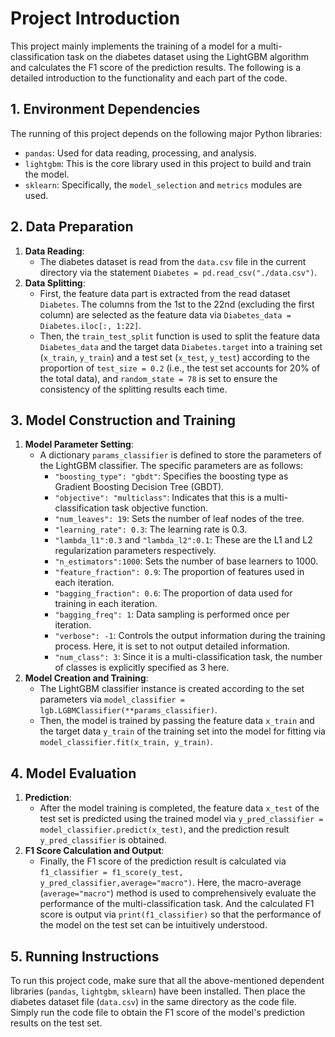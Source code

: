 # Project Introduction

This project mainly implements the training of a model for a multi-classification task on the diabetes dataset using the LightGBM algorithm and calculates the F1 score of the prediction results. The following is a detailed introduction to the functionality and each part of the code.

## 1. Environment Dependencies
The running of this project depends on the following major Python libraries:
- `pandas`: Used for data reading, processing, and analysis. 
- `lightgbm`: This is the core library used in this project to build and train the model.
- `sklearn`: Specifically, the `model_selection` and `metrics` modules are used.

## 2. Data Preparation
1. **Data Reading**:
    - The diabetes dataset is read from the `data.csv` file in the current directory via the statement `Diabetes = pd.read_csv("./data.csv")`.
2. **Data Splitting**:
    - First, the feature data part is extracted from the read dataset `Diabetes`. The columns from the 1st to the 22nd (excluding the first column) are selected as the feature data via `Diabetes_data = Diabetes.iloc[:, 1:22]`.
    - Then, the `train_test_split` function is used to split the feature data `Diabetes_data` and the target data `Diabetes.target` into a training set (`x_train`, `y_train`) and a test set (`x_test`, `y_test`) according to the proportion of `test_size = 0.2` (i.e., the test set accounts for 20% of the total data), and `random_state = 78` is set to ensure the consistency of the splitting results each time.

## 3. Model Construction and Training
1. **Model Parameter Setting**:
    - A dictionary `params_classifier` is defined to store the parameters of the LightGBM classifier. The specific parameters are as follows:
        - `"boosting_type": "gbdt"`: Specifies the boosting type as Gradient Boosting Decision Tree (GBDT).
        - `"objective": "multiclass"`: Indicates that this is a multi-classification task objective function.
        - `"num_leaves": 19`: Sets the number of leaf nodes of the tree.
        - `"learning_rate": 0.3`: The learning rate is 0.3.
        - `"lambda_l1":0.3` and `"lambda_l2":0.1`: These are the L1 and L2 regularization parameters respectively.
        - `"n_estimators":1000`: Sets the number of base learners to 1000.
        - `"feature_fraction": 0.9`: The proportion of features used in each iteration.
        - `"bagging_fraction": 0.6`: The proportion of data used for training in each iteration.
        - `"bagging_freq": 1`: Data sampling is performed once per iteration.
        - `"verbose": -1`: Controls the output information during the training process. Here, it is set to not output detailed information.
        - `"num_class": 3`: Since it is a multi-classification task, the number of classes is explicitly specified as 3 here.
2. **Model Creation and Training**:
    - The LightGBM classifier instance is created according to the set parameters via `model_classifier = lgb.LGBMClassifier(**params_classifier)`.
    - Then, the model is trained by passing the feature data `x_train` and the target data `y_train` of the training set into the model for fitting via `model_classifier.fit(x_train, y_train)`.

## 4. Model Evaluation
1. **Prediction**:
    - After the model training is completed, the feature data `x_test` of the test set is predicted using the trained model via `y_pred_classifier = model_classifier.predict(x_test)`, and the prediction result `y_pred_classifier` is obtained.
2. **F1 Score Calculation and Output**:
    - Finally, the F1 score of the prediction result is calculated via `f1_classifier = f1_score(y_test, y_pred_classifier,average="macro")`. Here, the macro-average (`average="macro"`) method is used to comprehensively evaluate the performance of the multi-classification task. And the calculated F1 score is output via `print(f1_classifier)` so that the performance of the model on the test set can be intuitively understood.

## 5. Running Instructions
To run this project code, make sure that all the above-mentioned dependent libraries (`pandas`, `lightgbm`, `sklearn`) have been installed. Then place the diabetes dataset file (`data.csv`) in the same directory as the code file. Simply run the code file to obtain the F1 score of the model's prediction results on the test set.
